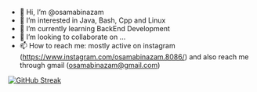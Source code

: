 - 👋 Hi, I’m @osamabinazam
- 👀 I’m interested in Java, Bash, Cpp and Linux
- 🌱 I’m currently learning BackEnd Development
- 💞️ I’m looking to collaborate on ...
- 📫 How to reach me: mostly active on instagram (https://www.instagram.com/osamabinazam.8086/) and also reach me through gmail (osamabinazam@gmail.com)

[![GitHub Streak](https://streak-stats.demolab.com/?user=osamabinazam&theme=gotham)](https://git.io/streak-stats)
<!---
osamabinazam/osamabinazam is a ✨ special ✨ repository because its `README.md` (this file) appears on your GitHub profile.
You can click the Preview link to take a look at your changes.
--->

